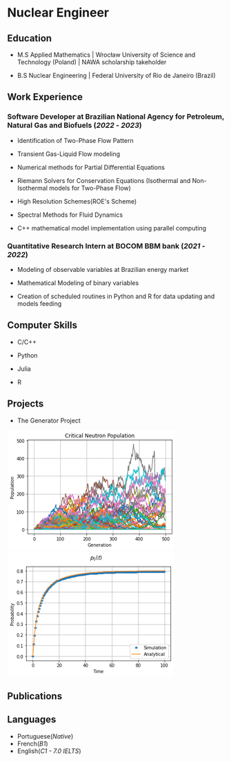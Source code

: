 # Nuclear Engineer

## Education

- M.S Applied Mathematics | Wrocław University of Science and Technology (Poland) | NAWA scholarship takeholder

- B.S Nuclear Engineering | Federal University of Rio de Janeiro (Brazil)

## Work Experience

### Software Developer at Brazilian National Agency for Petroleum, Natural Gas and Biofuels (_2022_ - _2023_)

- Identification of Two-Phase Flow Pattern

- Transient Gas-Liquid Flow modeling

- Numerical methods for Partial Differential Equations

- Riemann Solvers for Conservation Equations (Isothermal and Non-Isothermal models for Two-Phase Flow)

- High Resolution Schemes(ROE's Scheme) 

- Spectral Methods for Fluid Dynamics

- C++ mathematical model implementation using parallel computing

### Quantitative Research Intern at BOCOM BBM bank (_2021_ - _2022_)

- Modeling of observable variables at Brazilian energy market

- Mathematical Modeling of binary variables

- Creation of scheduled routines in Python and R for data updating and models feeding 

## Computer Skills

- C/C++

- Python

- Julia

- R

## Projects

- The Generator Project

![](/fig/critpop.png) ![](/fig/p0TC_sup.png)


## Publications



## Languages

 - Portuguese(_Native_)
 - French(_B1_)
 - English(_C1 - 7.0 IELTS_)

